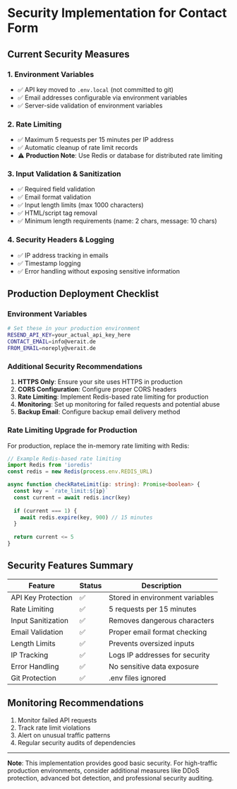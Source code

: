 # Security Implementation for Contact Form

## Current Security Measures

### 1. Environment Variables
- ✅ API key moved to `.env.local` (not committed to git)
- ✅ Email addresses configurable via environment variables
- ✅ Server-side validation of environment variables

### 2. Rate Limiting
- ✅ Maximum 5 requests per 15 minutes per IP address
- ✅ Automatic cleanup of rate limit records
- ⚠️ **Production Note**: Use Redis or database for distributed rate limiting

### 3. Input Validation & Sanitization
- ✅ Required field validation
- ✅ Email format validation
- ✅ Input length limits (max 1000 characters)
- ✅ HTML/script tag removal
- ✅ Minimum length requirements (name: 2 chars, message: 10 chars)

### 4. Security Headers & Logging
- ✅ IP address tracking in emails
- ✅ Timestamp logging
- ✅ Error handling without exposing sensitive information

## Production Deployment Checklist

### Environment Variables
```bash
# Set these in your production environment
RESEND_API_KEY=your_actual_api_key_here
CONTACT_EMAIL=info@verait.de
FROM_EMAIL=noreply@verait.de
```

### Additional Security Recommendations

1. **HTTPS Only**: Ensure your site uses HTTPS in production
2. **CORS Configuration**: Configure proper CORS headers
3. **Rate Limiting**: Implement Redis-based rate limiting for production
4. **Monitoring**: Set up monitoring for failed requests and potential abuse
5. **Backup Email**: Configure backup email delivery method

### Rate Limiting Upgrade for Production

For production, replace the in-memory rate limiting with Redis:

```typescript
// Example Redis-based rate limiting
import Redis from 'ioredis'
const redis = new Redis(process.env.REDIS_URL)

async function checkRateLimit(ip: string): Promise<boolean> {
  const key = `rate_limit:${ip}`
  const current = await redis.incr(key)
  
  if (current === 1) {
    await redis.expire(key, 900) // 15 minutes
  }
  
  return current <= 5
}
```

## Security Features Summary

| Feature | Status | Description |
|---------|--------|--------------|
| API Key Protection | ✅ | Stored in environment variables |
| Rate Limiting | ✅ | 5 requests per 15 minutes |
| Input Sanitization | ✅ | Removes dangerous characters |
| Email Validation | ✅ | Proper email format checking |
| Length Limits | ✅ | Prevents oversized inputs |
| IP Tracking | ✅ | Logs IP addresses for security |
| Error Handling | ✅ | No sensitive data exposure |
| Git Protection | ✅ | .env files ignored |

## Monitoring Recommendations

1. Monitor failed API requests
2. Track rate limit violations
3. Alert on unusual traffic patterns
4. Regular security audits of dependencies

---

**Note**: This implementation provides good basic security. For high-traffic production environments, consider additional measures like DDoS protection, advanced bot detection, and professional security auditing.